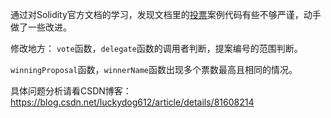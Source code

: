 通过对Solidity官方文档的学习，发现文档里的[投票](https://solidity.readthedocs.io/en/latest/solidity-by-example.html#voting)案例代码有些不够严谨，动手做了一些改进。

修改地方：
   `vote`函数，`delegate`函数的调用者判断，提案编号的范围判断。

   `winningProposal`函数，`winnerName`函数出现多个票数最高且相同的情况。
   
   具体问题分析请看CSDN博客：https://blog.csdn.net/luckydog612/article/details/81608214

